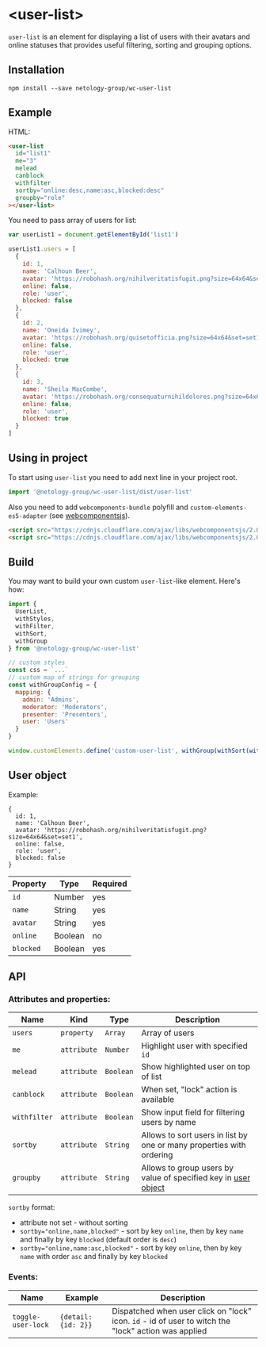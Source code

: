# &lt;user-list&gt;

`user-list` is an element for displaying a list of users with their avatars and online statuses that provides useful filtering, sorting and grouping options.

## Installation

```
npm install --save netology-group/wc-user-list
```

## Example

HTML:
```html
<user-list
  id="list1"
  me="3"
  melead
  canblock
  withfilter
  sortby="online:desc,name:asc,blocked:desc"
  groupby="role"
></user-list>
```

You need to pass array of users for list:
 
```js
var userList1 = document.getElementById('list1')

userList1.users = [
  {
    id: 1,
    name: 'Calhoun Beer',
    avatar: 'https://robohash.org/nihilveritatisfugit.png?size=64x64&set=set1',
    online: false,
    role: 'user',
    blocked: false
  },
  {
    id: 2,
    name: 'Oneida Ivimey',
    avatar: 'https://robohash.org/quisetofficia.png?size=64x64&set=set1',
    online: false,
    role: 'user',
    blocked: true
  },
  {
    id: 3,
    name: 'Sheila MacCombe',
    avatar: 'https://robohash.org/consequaturnihildolores.png?size=64x64&set=set1',
    online: false,
    role: 'user',
    blocked: true
  }
]
```

## Using in project

To start using `user-list` you need to add next line in your project root.

```js
import '@netology-group/wc-user-list/dist/user-list'
```

Also you need to add `webcomponents-bundle` polyfill and `custom-elements-es5-adapter` (see [webcomponentsjs](https://github.com/webcomponents/webcomponentsjs)).

```html
<script src="https://cdnjs.cloudflare.com/ajax/libs/webcomponentsjs/2.0.2/webcomponents-bundle.js"></script>
<script src="https://cdnjs.cloudflare.com/ajax/libs/webcomponentsjs/2.0.2/custom-elements-es5-adapter.js"></script>
```

## Build

You may want to build your own custom `user-list`-like element. Here's how:

```js
import {
  UserList,
  withStyles,
  withFilter,
  withSort,
  withGroup
} from '@netology-group/wc-user-list'

// custom styles
const css = `...`
// custom map of strings for grouping
const withGroupConfig = {
  mapping: {
    admin: 'Admins',
    moderator: 'Moderators',
    presenter: 'Presenters',
    user: 'Users'
  }
}

window.customElements.define('custom-user-list', withGroup(withSort(withFilter(withStyles(UserList, css))), withGroupConfig))
```

## User object

Example:

```
{
  id: 1,
  name: 'Calhoun Beer',
  avatar: 'https://robohash.org/nihilveritatisfugit.png?size=64x64&set=set1',
  online: false,
  role: 'user',
  blocked: false
}
```

| Property | Type | Required |
| --- | --- | --- |
| `id` | Number | yes |
| `name` | String | yes |
| `avatar` | String | yes |
| `online` | Boolean | no |
| `blocked` | Boolean | yes |


## API

### Attributes and properties:

| Name | Kind | Type | Description |
| --- | --- | --- | --- |
| `users` | `property` | `Array` | Array of users |
| `me` | `attribute` | `Number` | Highlight user with specified `id` |
| `melead` | `attribute` | `Boolean` | Show highlighted user on top of list |
| `canblock` | `attribute` | `Boolean` | When set, "lock" action is available |
| `withfilter` | `attribute` | `Boolean` | Show input field for filtering users by name |
| `sortby` | `attribute` | `String` | Allows to sort users in list by one or many properties with ordering |
| `groupby` | `attribute` | `String` | Allows to group users by value of specified key in [user object](#user-object) |

`sortby` format:
- attribute not set - without sorting
- `sortby="online,name,blocked"` - sort by key `online`, then by key `name` and finally by key `blocked` (default order is `desc`)
- `sortby="online,name:asc,blocked"` - sort by key `online`, then by key `name` with order `asc` and finally by key `blocked`

### Events:

| Name | Example | Description |
| --- | --- | --- |
| `toggle-user-lock` | `{detail: {id: 2}}` | Dispatched when user click on "lock" icon. `id` - id of user to witch the "lock" action was applied |
